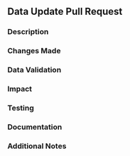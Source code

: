 ## Data Update Pull Request

### Description
<!-- Provide a brief description of the data update -->

### Changes Made
<!-- List the specific data changes -->

### Data Validation
<!-- Describe validation performed on the data -->

### Impact
<!-- Describe the impacts of the data changes -->

### Testing
<!-- Describe how the data changeshave been tested / validated -->

### Documentation
<!-- Does the data have useful commit messages / have the changes been documented anywhere? -->

### Additional Notes
<!-- Any additional information about the data update -->
